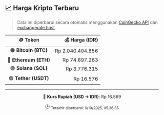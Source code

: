 

<!-- HARGA_KRIPTO -->
## 📈 Harga Kripto Terbaru

> Data ini diperbarui secara otomatis menggunakan [CoinGecko API](https://www.coingecko.com/) dan [exchangerate.host](https://exchangerate.host/)

<div align="center">

| 🪙 Token | 💰 Harga (IDR) |
|:------:|---------------:|
| 🟠 **Bitcoin (BTC)**   | Rp 2.040.404.856 |
| 🔵 **Ethereum (ETH)**  | Rp 74.697.263 |
| 🟣 **Solana (SOL)**    | Rp 3.776.315 |
| 🟢 **Tether (USDT)**   | Rp 16.576 |

---

💱 **Kurs Rupiah (USD → IDR)**: Rp 16.569

🕒 <sub>Terakhir diperbarui: 6/10/2025, 05.36.35</sub>

</div>
<!-- /HARGA_KRIPTO -->